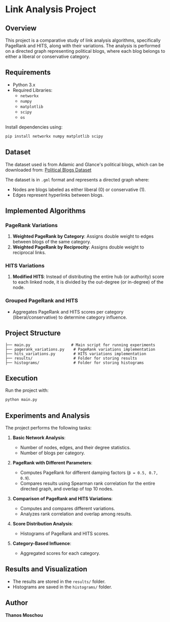 # Link Analysis Project

## Overview
This project is a comparative study of link analysis algorithms, specifically PageRank and HITS, along with their variations. The analysis is performed on a directed graph representing political blogs, where each blog belongs to either a liberal or conservative category.

## Requirements
- Python 3.x
- Required Libraries:
  - `networkx`
  - `numpy`
  - `matplotlib`
  - `scipy`
  - `os`

Install dependencies using:
```bash
pip install networkx numpy matplotlib scipy
```

## Dataset
The dataset used is from Adamic and Glance's political blogs, which can be downloaded from:
[Political Blogs Dataset](https://websites.umich.edu/~mejn/netdata/polblogs.zip)

The dataset is in `.gml` format and represents a directed graph where:
- Nodes are blogs labeled as either liberal (0) or conservative (1).
- Edges represent hyperlinks between blogs.

## Implemented Algorithms
### PageRank Variations
1. **Weighted PageRank by Category**: Assigns double weight to edges between blogs of the same category.
2. **Weighted PageRank by Reciprocity**: Assigns double weight to reciprocal links.

### HITS Variations
1. **Modified HITS**: Instead of distributing the entire hub (or authority) score to each linked node, it is divided by the out-degree (or in-degree) of the node.

### Grouped PageRank and HITS
- Aggregates PageRank and HITS scores per category (liberal/conservative) to determine category influence.

## Project Structure
```
├── main.py                  # Main script for running experiments
├── pagerank_variations.py    # PageRank variations implementation
├── hits_variations.py        # HITS variations implementation
├── results/                  # Folder for storing results
├── histograms/               # Folder for storing histograms
```

## Execution
Run the project with:
```bash
python main.py
```

## Experiments and Analysis
The project performs the following tasks:
1. **Basic Network Analysis**:
   - Number of nodes, edges, and their degree statistics.
   - Number of blogs per category.

2. **PageRank with Different Parameters**:
   - Computes PageRank for different damping factors (`β = 0.5, 0.7, 0.9`).
   - Compares results using Spearman rank correlation for the entire directed graph, and overlap of top 10 nodes.

3. **Comparison of PageRank and HITS Variations**:
   - Computes and compares different variations.
   - Analyzes rank correlation and overlap among results.

4. **Score Distribution Analysis**:
   - Histograms of PageRank and HITS scores.

5. **Category-Based Influence**:
   - Aggregated scores for each category.

## Results and Visualization
- The results are stored in the `results/` folder.
- Histograms are saved in the `histograms/` folder.

## Author
**Thanos Moschou**

